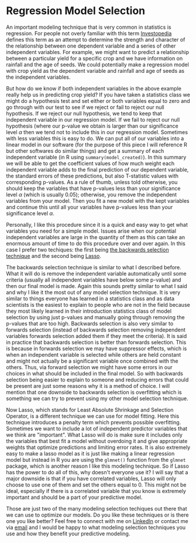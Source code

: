# Regression Model Selection

An important modeling technique that is very common in statistics is regression. For people not overly familiar with this term [Investopedia](https://www.investopedia.com/terms/r/regression.asp) defines this term as an attempt to determine the strength and character of the relationship between one dependent variable and a series of other independent variables. For example, we might want to predict a relationship between a particular yield for a specific crop and we have information on rainfall and the age of seeds. We could potentially make a regression model with crop yield as the dependent variable and rainfall and age of seeds as the independent variables.

But how do we know if both independent variables in the above example really help us in predicting crop yield? If you have taken a statistics class we might do a hypothesis test and set either or both variables equal to zero and go through with our test to see if we reject or fail to reject our null hypothesis. If we reject our null hypothesis, we tend to keep that independent variable in our regression model. If we fail to reject our null hypothesis (where our p-value we obtain is larger than our significance level $\alpha$ then we tend not to include this in our regression model. Sometimes with less variables this is easy to do. We can put all of our variables into a linear model in our software (for the purpose of this piece I will reference R but other softwares do similar things) and get a summary of each independent variable (in R using `summary(model_created)`). In this summary we will be able to get the coefficient values of how much weight each independent variable adds to the final prediction of our dependent variable, the standard errors of these predictions, but also T-statistic values with corresponding p-values. As a rule of thumb, unless told otherwise, you should keep the variables that have p-values less than your significance level $\alpha$ (which is usually 0.05); otherwise, you remove the independent variables from your model. Then you fit a new model with the kept variables and continue this until all your variables have p-values less than your significance level $\alpha$. 

Personally, I like this procedure since it is a quick and easy way to get what variables you need for a simple model. Issues arise when our potential independent variables are large in the quantity of them as this can take an enormous amount of time to do this procedure over and over again. In this case I prefer two techiques: the first being [the backwards selection technique](https://www.simplilearn.com/what-is-backward-elimination-technique-in-machine-learning-article) and the second being [Lasso](https://en.wikipedia.org/wiki/Lasso_(statistics)). 

The backwards selection technique is similar to what I described before. What it will do is remove the independent variable automatically until some criteria (usually all independent variables have below some p-value) and then our final model is made. Again this sounds pretty similar to what I said and why I like it the most out of any model selection technique. It is very similar to things everyone has learned in a statistics class and as data scientists is the easiest to explain to people who are not in the field because they most likely learned in their introduction statistics class of model selection by using just p-values and manually going through removing the p-values that are too high. Backwards selection is also very similar to forwards selection (instead of backwards selection removing independent variables forwards selection added them if they meet the criteria). It is said in practice that backwards selection is better than forwards selection. This is because in forwards selection we may have suppressor effects, which is when an independent variable is selected while others are held constant and might not actually be a significant variable once combined with the others. Thus, via forward selection we might have some errors in our choices in what should be included in the final model. So with backwards selection being easier to explain to someone and reducing errors that could be present are just some reasons why it is a method of choice. I will mention that one downside to backwards selection is overfitting which is something we can try to prevent using my other model selection technique.

Now Lasso, which stands for Least Absolute Shrinkage and Selection Operator, is a different technique we can use for model fitting. Here this technique introduces a penalty term which prevents possible overfitting. Sometimes we want to include a lot of independent predictor variables that we think are "important". What Lasso will do is make sure it includes only the variables that best fit a model without overdoing it and give appropriate weights that optimize predictions and limiting error rates. It is also extremely easy to make a lasso model as it is just like making a linear regression model but instead in R you are using the `glmnet()` function from the `glmnet` package, which is another reason I like this modeling technique. So if Lasso has the power to do all of this, why doesn't everyone use it? I will say that a major downside is that if you have correlated variables, Lasso will only choose to use one of them and set the others equal to 0. This might not be ideal, especially if there is a correlated variable that you know is extremely important and should be a part of your predictive model.

Those are just two of the many modeling selection techiques out there that we can use to optimize our models. Do you like these techniques or is there one you like better? Feel free to connect with me on [LinkedIn](https://www.linkedin.com/in/eric-warren-960037203/) or contact me via [email](mailto:ericwarren09@yahoo.com) and I would be happy to what modeling selection techniques you use and how they benefit your predictive modeling.
